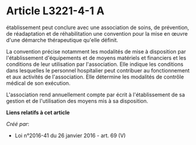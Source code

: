 # Article L3221-4-1 A

établissement peut conclure avec une association de soins, de prévention, de réadaptation et de réhabilitation une convention
pour la mise en œuvre d'une démarche thérapeutique qu'elle définit. 

La convention précise notamment les modalités de mise à disposition par l'établissement d'équipements et de moyens matériels
et financiers et les conditions de leur utilisation par l'association. Elle indique les conditions dans lesquelles le
personnel hospitalier peut contribuer au fonctionnement et aux activités de l'association. Elle détermine les modalités de
contrôle médical de son exécution. 

L'association rend annuellement compte par écrit à l'établissement de sa gestion et de l'utilisation des moyens mis à sa
disposition.

**Liens relatifs à cet article**

_Créé par_:

  - Loi n°2016-41 du 26 janvier 2016 - art. 69 (V)
